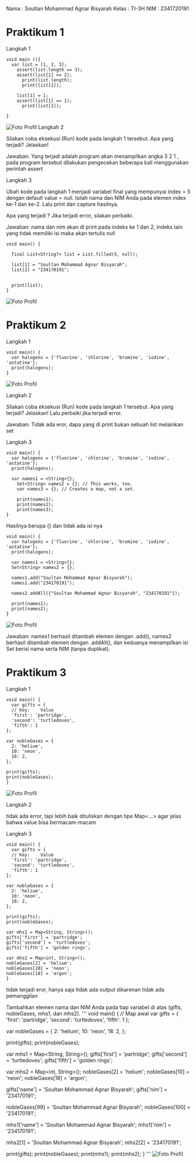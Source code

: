 Nama : Soultan Mohammad Agnar Bisyarah
Kelas : TI-3H
NIM : 2341720191

# Praktikum 1

Langkah 1
```
void main (){
  var list = [1, 2, 3];
    assert(list.length == 3);
    assert(list[1] == 2);
      print(list.length);
      print(list[1]);

    list[1] = 1;
    assert(list[1] == 1);
      print(list[1]);

}
```
![Foto Profil](img/photo1.png)
Langkah 2

Silakan coba eksekusi (Run) kode pada langkah 1 tersebut. Apa yang terjadi? Jelaskan!

Jawaban: Yang terjadi adalah program akan menampilkan angka 3 2 1 , pada program tersebut dilakukan pengecekan beberapa kali  menggunakan perintah assert

Langkah 3

Ubah kode pada langkah 1 menjadi variabel final yang mempunyai index = 5 dengan default value = null. Isilah nama dan NIM Anda pada elemen index ke-1 dan ke-2. Lalu print dan capture hasilnya.

Apa yang terjadi ? Jika terjadi error, silakan perbaiki.

Jawaban: nama dan nim akan di print pada indeks ke 1 dan 2, indeks lain yang tidak memiliki isi maka akan tertulis null
```
void main() {

  final List<String?> list = List.filled(5, null);

  list[1] = "Soultan Mohammad Agnar Bisyarah"; 
  list[2] = "234170191"; 


  print(list);
}

```
![Foto Profil](img/photo2.png)

# Praktikum 2
 
Langkah 1

```
void main() {
  var halogens = {'fluorine', 'chlorine', 'bromine', 'iodine', 'astatine'};
  print(halogens);
}
```
![Foto Profil](img/photo3.png)

Langkah 2

Silakan coba eksekusi (Run) kode pada langkah 1 tersebut. Apa yang terjadi? Jelaskan! Lalu perbaiki jika terjadi error.

Jawaban: Tidak ada eror, dapa yang di print bukan sebuah list melainkan set


Langkah 3
```
void main() {
  var halogens = {'fluorine', 'chlorine', 'bromine', 'iodine', 'astatine'};
  print(halogens);

  var names1 = <String>{};
    Set<String> names2 = {}; // This works, too.
    var names3 = {}; // Creates a map, not a set.

    print(names1);
    print(names2);
    print(names3);
}

```
Hasilnya berupa {} dan tidak ada isi nya


```
void main() {
  var halogens = {'fluorine', 'chlorine', 'bromine', 'iodine', 'astatine'};
  print(halogens);

  var names1 = <String>{};
  Set<String> names2 = {};

  names1.add("Soultan Mohammad Agnar Bisyarah"); 
  names1.add("234170191"); 

  names2.addAll({"Soultan Mohammad Agnar Bisyarah", "234170191"}); 

  print(names1);
  print(names2);
}
```

![Foto Profil](img/photo4.png)

Jawaban:
names1 berhasil ditambah elemen dengan .add(), names2 berhasil ditambah elemen dengan .addAll(), dan keduanya menampilkan isi Set berisi nama serta NIM (tanpa duplikat).

# Praktikum 3

Langkah 1
```
void main() {
  var gifts = {
  // Key:    Value
  'first': 'partridge',
  'second': 'turtledoves',
  'fifth': 1
};

var nobleGases = {
  2: 'helium',
  10: 'neon',
  18: 2,
};

print(gifts);
print(nobleGases);
}
```
![Foto Profil](img/photo5.png)

Langkah 2

tidak ada error, tapi lebih baik dituliskan dengan tipe Map<...> agar jelas bahwa value bisa bermacam-macam

Langkah 3
```
void main() {
  var gifts = {
  // Key:    Value
  'first': 'partridge',
  'second': 'turtledoves',
  'fifth': 1
};

var nobleGases = {
  2: 'helium',
  10: 'neon',
  18: 2,
};

print(gifts);
print(nobleGases);

var mhs1 = Map<String, String>();
gifts['first'] = 'partridge';
gifts['second'] = 'turtledoves';
gifts['fifth'] = 'golden rings';

var mhs2 = Map<int, String>();
nobleGases[2] = 'helium';
nobleGases[10] = 'neon';
nobleGases[18] = 'argon';
}
```
 tidak terjadi eror, hanya saja tidak ada output dikarenan tidak ada pemanggilan


Tambahkan elemen nama dan NIM Anda pada tiap variabel di atas (gifts, nobleGases, mhs1, dan mhs2).
'''
void main() {
  // Map awal
  var gifts = {
    'first': 'partridge',
    'second': 'turtledoves',
    'fifth': 1
  };

  var nobleGases = {
    2: 'helium',
    10: 'neon',
    18: 2,
  };

  print(gifts);
  print(nobleGases);

  var mhs1 = Map<String, String>();
  gifts['first'] = 'partridge';
  gifts['second'] = 'turtledoves';
  gifts['fifth'] = 'golden rings'; 

  var mhs2 = Map<int, String>();
  nobleGases[2] = 'helium';
  nobleGases[10] = 'neon';
  nobleGases[18] = 'argon'; 

  gifts['name'] = 'Soultan Mohammad Agnar Bisyarah';
  gifts['nim'] = '234170191';

  nobleGases[99] = 'Soultan Mohammad Agnar Bisyarah';
  nobleGases[100] = '234170191';

  mhs1['name'] = 'Soultan Mohammad Agnar Bisyarah';
  mhs1['nim'] = '234170191';

  mhs2[1] = 'Soultan Mohammad Agnar Bisyarah';
  mhs2[2] = '234170191';

  print(gifts);
  print(nobleGases);
  print(mhs1);
  print(mhs2);
}
'''
![Foto Profil](img/photo6.png)
